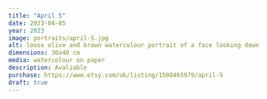 ```yaml
---
title: "April 5"
date: 2023-04-05
year: 2023
image: portraits/april-5.jpg
alt: loose olive and brown watercolour portrait of a face looking down and sad
dimensions: 30x40 cm
media: watercolour on paper
description: Avaliable
purchase: https://www.etsy.com/uk/listing/1508465979/april-5
draft: true
---
```

